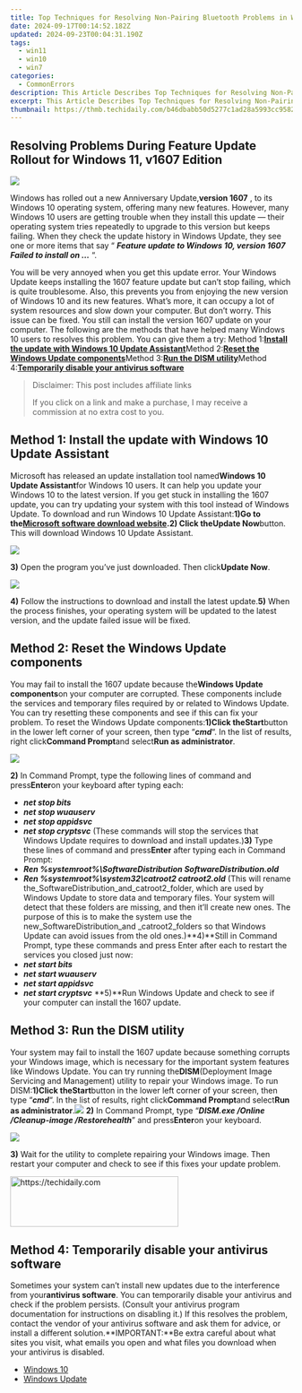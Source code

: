 ```yaml
---
title: Top Techniques for Resolving Non-Pairing Bluetooth Problems in Windows 10 - 2024 Edition
date: 2024-09-17T00:14:52.182Z
updated: 2024-09-23T00:04:31.190Z
tags:
  - win11
  - win10
  - win7
categories:
  - CommonErrors
description: This Article Describes Top Techniques for Resolving Non-Pairing Bluetooth Problems in Windows 10 - 2024 Edition
excerpt: This Article Describes Top Techniques for Resolving Non-Pairing Bluetooth Problems in Windows 10 - 2024 Edition
thumbnail: https://thmb.techidaily.com/b46dbabb50d5277c1ad28a5993cc958234753eefedba62d12174cf3ff84234d4.jpg
---
```


## Resolving Problems During Feature Update Rollout for Windows 11, v1607 Edition

![](https://images.drivereasy.com/wp-content/uploads/2017/11/img_59ffe5a36e9e9.png)

 Windows has rolled out a new Anniversary Update,**version 1607** , to its Windows 10 operating system, offering many new features. However, many Windows 10 users are getting trouble when they install this update — their operating system tries repeatedly to upgrade to this version but keeps failing. When they check the update history in Windows Update, they see one or more items that say “ _**Feature update to Windows 10, version 1607 Failed to install on …**_  “.

You will be very annoyed when you get this update error. Your Windows Update keeps installing the 1607 feature update but can’t stop failing, which is quite troublesome. Also, this prevents you from enjoying the new version of Windows 10 and its new features. What’s more, it can occupy a lot of system resources and slow down your computer. But don’t worry. This issue can be fixed. You still can install the version 1607 update on your computer. The following are the methods that have helped many Windows 10 users to resolves this problem. You can give them a try: Method 1:[**Install the update with Windows 10 Update Assistant**](https://tools.techidaily.com/drivereasy/download/)Method 2:[**Reset the Windows Update components**](https://tools.techidaily.com/drivereasy/download/)Method 3:[**Run the DISM utility**](https://tools.techidaily.com/drivereasy/download/)Method 4:[**Temporarily disable your antivirus software**](https://tools.techidaily.com/drivereasy/download/)

>  Disclaimer: This post includes affiliate links
>
>  If you click on a link and make a purchase, I may receive a commission at no extra cost to you.
>

## Method 1: Install the update with Windows 10 Update Assistant

Microsoft has released an update installation tool named**Windows 10 Update Assistant**for Windows 10 users. It can help you update your Windows 10 to the latest version. If you get stuck in installing the 1607 update, you can try updating your system with this tool instead of Windows Update. To download and run Windows 10 Update Assistant:**1)**Go to the[**Microsoft software download website**](https://www.microsoft.com/en-us/software-download/windows10).**2)** Click the**Update Now**button. This will download Windows 10 Update Assistant.

![](https://images.drivereasy.com/wp-content/uploads/2017/11/img_5a002c98764a3.jpg)

**3)** Open the program you’ve just downloaded. Then click**Update Now**.

![](https://images.drivereasy.com/wp-content/uploads/2017/11/img_5a002e5ecc61b.jpg)

**4)** Follow the instructions to download and install the latest update.**5)** When the process finishes, your operating system will be updated to the latest version, and the update failed issue will be fixed.

## Method 2: Reset the Windows Update components

You may fail to install the 1607 update because the**Windows Update components**on your computer are corrupted. These components include the services and temporary files required by or related to Windows Update. You can try resetting these components and see if this can fix your problem. To reset the Windows Update components:**1)**Click the**Start**button in the lower left corner of your screen, then type “_**cmd**_“. In the list of results, right click**Command Prompt**and select**Run as administrator**.

![](https://images.drivereasy.com/wp-content/uploads/2017/11/img_5a012175c9a76.png)

**2)** In Command Prompt, type the following lines of command and press**Enter**on your keyboard after typing each:

* _**net stop bits**_
* _**net stop wuauserv**_
* _**net stop appidsvc**_
* _**net stop cryptsvc**_
(These commands will stop the services that Windows Update requires to download and install updates.)**3)** Type these lines of command and press**Enter** after typing each in Command Prompt:
* _**Ren %systemroot%\\SoftwareDistribution SoftwareDistribution.old**_
* _**Ren %systemroot%\\system32\\catroot2 catroot2.old**_
(This will rename the_SoftwareDistribution_and_catroot2_folder, which are used by Windows Update to store data and temporary files. Your system will detect that these folders are missing, and then it’ll create new ones. The purpose of this is to make the system use the new_SoftwareDistribution_and _catroot2_folders so that Windows Update can avoid issues from the old ones.)**4)**Still in Command Prompt, type these commands and press Enter after each to restart the services you closed just now:
* _**net start bits**_
* _**net start wuauserv**_
* _**net start appidsvc**_
* _**net start cryptsvc**_
**5)**Run Windows Update and check to see if your computer can install the 1607 update.

## Method 3: Run the DISM utility

Your system may fail to install the 1607 update because something corrupts your Windows image, which is necessary for the important system features like Windows Update. You can try running the**DISM**(Deployment Image Servicing and Management) utility to repair your Windows image. To run DISM:**1)**Click the**Start**button in the lower left corner of your screen, then type “_**cmd**_“. In the list of results, right click**Command Prompt**and select**Run as administrator**.![](https://images.drivereasy.com/wp-content/uploads/2017/11/img_5a012175c9a76.png) **2)** In Command Prompt, type “_**DISM.exe /Online /Cleanup-image /Restorehealth**_” and press**Enter**on your keyboard.

![](https://images.drivereasy.com/wp-content/uploads/2017/11/img_5a0150723fc23.png)

**3)** Wait for the utility to complete repairing your Windows image. Then restart your computer and check to see if this fixes your update problem.

<!-- affiliate ads begin -->
<a href="https://aligracehair.sjv.io/c/5597632/1975836/19272" target="_top" id="1975836">
  <img src="//a.impactradius-go.com/display-ad/19272-1975836" border="0" alt="https://techidaily.com" width="300" height="90"/>
</a>
<img height="0" width="0" src="https://aligracehair.sjv.io/i/5597632/1975836/19272" style="position:absolute;visibility:hidden;" border="0" />
<!-- affiliate ads end -->

## Method 4: Temporarily disable your antivirus software

Sometimes your system can’t install new updates due to the interference from your**antivirus software**. You can temporarily disable your antivirus and check if the problem persists. (Consult your antivirus program documentation for instructions on disabling it.) If this resolves the problem, contact the vendor of your antivirus software and ask them for advice, or install a different solution.**IMPORTANT:**Be extra careful about what sites you visit, what emails you open and what files you download when your antivirus is disabled.

* [Windows 10](https://tools.techidaily.com/drivereasy/download/)
* [Windows Update](https://tools.techidaily.com/drivereasy/download/)

<ins class="adsbygoogle"
     style="display:block"
     data-ad-format="autorelaxed"
     data-ad-client="ca-pub-7571918770474297"
     data-ad-slot="1223367746"></ins>

<ins class="adsbygoogle"
     style="display:block"
     data-ad-client="ca-pub-7571918770474297"
     data-ad-slot="8358498916"
     data-ad-format="auto"
     data-full-width-responsive="true"></ins>




